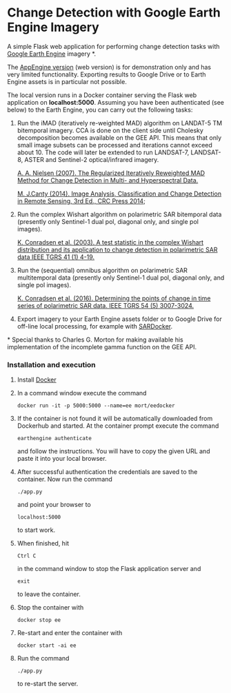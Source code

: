 # Change Detection with Google Earth Engine Imagery
A simple Flask web application for performing change detection tasks with 
<a href="https://developers.google.com/earth-engine/">Google Earth Engine</a> imagery *.    

The <a href="http://ms-image-analysis.appspot.com/static/index.html">AppEngine version</a> (web version) is for demonstration only and has very limited functionality.
Exporting results to Google Drive or to Earth Engine assets is in particular not possible. 

The local version runs in a Docker container serving the Flask web application on __localhost:5000__.
Assuming you have been authenticated (see below) to the Earth Engine, you can carry out the following tasks:

 1. Run the iMAD (iteratively re-weighted MAD) algorithm on LANDAT-5 TM bitemporal imagery. CCA is done on the client side 
 until Cholesky decomposition becomes available on the GEE API. This means that only small image subsets can be processed and iterations
 cannot exceed about 10. The code will later be extended to run LANDSAT-7, LANDSAT-8, ASTER 
 and Sentinel-2 optical/infrared imagery.
 
    <a href="http://www2.imm.dtu.dk/pubdb/views/publication_details.php?id=4695"> 
	A. A. Nielsen (2007). The Regularized Iteratively Reweighted MAD Method for Change Detection in Multi- and Hyperspectral Data.</a>

	<a href="http://www.amazon.com/Analysis-Classification-Change-Detection-Sensing/dp/1466570377/ref=dp_ob_title_bk"> M. J.Canty (2014). 
	Image Analysis, Classification and Change Detection in Remote Sensing, 3rd Ed., CRC Press 2014</a>; 
	
 2. Run the complex Wishart algorithm on polarimetric SAR bitemporal data (presently only Sentinel-1 dual pol, diagonal only, and single pol images).
 
	 <a href = "http://www2.imm.dtu.dk/pubdb/views/publication_details.php?id=1219"> 
	K. Conradsen et al. (2003). A test statistic in the complex Wishart distribution and its 
	application to change detection in polarimetric SAR data IEEE TGRS 41 (1) 4-19.</a>
	
	
 3. Run the (sequential) omnibus algorithm on polarimetric SAR multitemporal data (presently only Sentinel-1 dual pol, diagonal only, and single pol images).
 
	 <a href = "http://www2.imm.dtu.dk/pubdb/views/publication_details.php?id=6825"> 
	K. Conradsen et al. (2016). Determining the points of
	change in time series of polarimetric SAR data. IEEE TGRS 54 (5) 3007-3024.</a>

 3. Export imagery to your Earth Engine assets folder or to Google Drive for off-line local processing, 
 for example with <a href="http://mortcanty.github.io/SARDocker/"> SARDocker</a>.
 
\* Special thanks to Charles G. Morton for making available his implementation of the incomplete gamma function on the  GEE API.

### Installation and execution

 1. Install <a href="https://docs.docker.com/">Docker</a>
 
 2. In a command window execute the command
 
 		docker run -it -p 5000:5000 --name=ee mort/eedocker 
 		
 3. If the container is not found it will be automatically downloaded from Dockerhub and
 started. At the container prompt execute the command
 
 		earthengine authenticate
 	
 	and follow the instructions. You will have to copy the given URL and paste it into your local browser.
 	
 4. After successful authentication the credentials are saved to the container. Now run the command
 
 		./app.py
 	
 	and point your browser to 
 	
 		localhost:5000
 		
 	to start work.
 		
 5. When finished, hit 
 
 		Ctrl C 
 		
 	in the command window to stop the Flask application server and 
 
 		exit 
 		
 	to leave the container.
 
 6. Stop the container with
 
 		docker stop ee
 		
 7. Re-start and enter the container with
 
 		docker start -ai ee
 		
 8. Run the command
 
	    ./app.py
		
	to re-start the server.		
 		 		 		   		
 
 